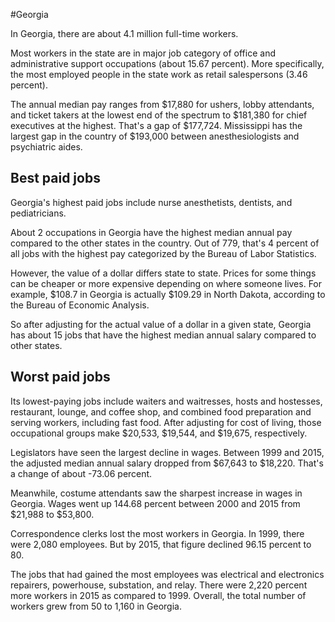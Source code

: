 

#Georgia

In Georgia, there are about 4.1 million full-time workers.


Most workers in the state are in major job category of office and administrative support occupations (about 15.67 percent). More specifically, the most employed people in the state work as retail salespersons (3.46 percent).
               
The annual median pay ranges from $17,880 for ushers, lobby attendants, and ticket takers at the lowest end of the spectrum to  $181,380 for chief executives at the highest. That's a gap of $177,724. Mississippi has the largest gap in the country of $193,000 between anesthesiologists and psychiatric aides.
               
## Best paid jobs
Georgia's highest paid jobs include nurse anesthetists, dentists, and pediatricians.
               
About 2 occupations in Georgia have the highest median annual pay compared to the other states in the country. Out of 779, that's 4 percent of all jobs with the highest pay categorized by the Bureau of Labor Statistics.
               
However, the value of a dollar differs state to state. Prices for some things can be cheaper or more expensive depending on where someone lives. For example, $108.7 in Georgia is actually $109.29 in North Dakota, according to the Bureau of Economic Analysis.
               
So after adjusting for the actual value of a dollar in a given state, Georgia has about 15 jobs that have the highest median annual salary compared to other states.
               
## Worst paid jobs

Its lowest-paying jobs include waiters and waitresses, hosts and hostesses, restaurant, lounge, and coffee shop, and combined food preparation and serving workers, including fast food. After adjusting for cost of living, those occupational groups make $20,533,  $19,544, and  $19,675, respectively.
               
Legislators have seen the largest decline in wages. Between 1999 and 2015, the adjusted median annual salary dropped from $67,643 to $18,220. That's a change of about -73.06 percent.
               
Meanwhile, costume attendants saw the sharpest increase in wages in Georgia. Wages went up 144.68 percent between 2000 and 2015 from $21,988 to $53,800.

Correspondence clerks lost the most workers in Georgia. In 1999, there were 2,080 employees. But by 2015, that figure declined 96.15 percent to 80. 
               
The jobs that had gained the most employees was electrical and electronics repairers, powerhouse, substation, and relay. There were 2,220 percent more workers in 2015 as compared to 1999. Overall, the total number of workers grew from 50 to 1,160 in Georgia.
